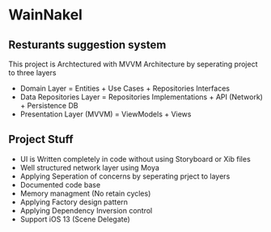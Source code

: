 # WainNakel
## Resturants suggestion system

This project is Archtectured with MVVM Architecture by seperating project to three layers
* Domain Layer = Entities + Use Cases + Repositories Interfaces
* Data Repositories Layer = Repositories Implementations + API (Network) + Persistence DB
* Presentation Layer (MVVM) = ViewModels + Views

## Project Stuff
* UI is Written completely in code without using Storyboard or Xib files
* Well structured network layer using Moya
* Applying Seperation of concerns by seperating prject to layers
* Documented code base
* Memory managment (No retain cycles)
* Applying Factory design pattern
* Applying Dependency Inversion control
* Support iOS 13 (Scene Delegate)
